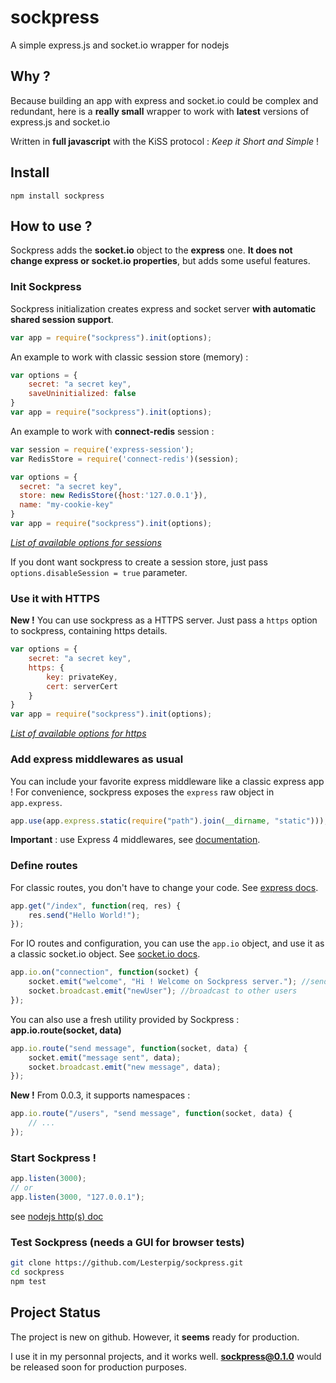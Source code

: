 sockpress
=========

A simple express.js and socket.io wrapper for nodejs

Why ?
-----

Because building an app with express and socket.io could be complex and redundant, here is a **really small** wrapper to work with **latest** versions of express.js and socket.io

Written in **full javascript** with the KiSS protocol : *Keep it Short and Simple* !

Install
-------

```
npm install sockpress
```

How to use ?
------------

Sockpress adds the **socket.io** object to the **express** one. **It does not change express or socket.io properties**, but adds some useful features.

### Init Sockpress

Sockpress initialization creates express and socket server **with automatic shared session support**.

```javascript
var app = require("sockpress").init(options);
```

An example to work with classic session store (memory) :

```javascript
var options = {
	secret: "a secret key",
	saveUninitialized: false
}
var app = require("sockpress").init(options);
```

An example to work with **connect-redis** session :

```javascript
var session = require('express-session');
var RedisStore = require('connect-redis')(session);

var options = { 
  secret: "a secret key",
  store: new RedisStore({host:'127.0.0.1'}),
  name: "my-cookie-key"
}
var app = require("sockpress").init(options);
```

*[List of available options for sessions](https://github.com/expressjs/session#options)*

If you dont want sockpress to create a session store, just pass `options.disableSession = true` parameter.

### Use it with HTTPS

**New !** You can use sockpress as a HTTPS server. Just pass a `https` option to sockpress, containing https details.

```javascript
var options = {
	secret: "a secret key",
	https: {
		key: privateKey,
		cert: serverCert
	}
}
var app = require("sockpress").init(options);
```

*[List of available options for https](http://nodejs.org/api/tls.html#tls_tls_createserver_options_secureconnectionlistener)*

### Add express middlewares as usual

You can include your favorite express middleware like a classic express app ! For convenience, sockpress exposes the `express` raw object in `app.express`.

```javascript
app.use(app.express.static(require("path").join(__dirname, "static")));
```

**Important** : use Express 4 middlewares, see [documentation](http://expressjs.com/migrating-4.html#core-changes).

### Define routes

For classic routes, you don't have to change your code. See [express docs](http://expressjs.com/4x/api.html).

```javascript
app.get("/index", function(req, res) {
	res.send("Hello World!");
});
```

For IO routes and configuration, you can use the `app.io` object, and use it as a classic socket.io object. See [socket.io docs](http://socket.io/docs/).

```javascript
app.io.on("connection", function(socket) {
	socket.emit("welcome", "Hi ! Welcome on Sockpress server."); //send to the connected socket
	socket.broadcast.emit("newUser"); //broadcast to other users
});
```

You can also use a fresh utility provided by Sockpress : **app.io.route(socket, data)**

```javascript
app.io.route("send message", function(socket, data) {
	socket.emit("message sent", data);
	socket.broadcast.emit("new message", data);
});
```

**New !** From 0.0.3, it supports namespaces :

```javascript
app.io.route("/users", "send message", function(socket, data) {
	// ...
});
```

### Start Sockpress !

```javascript
app.listen(3000);
// or
app.listen(3000, "127.0.0.1");
```

see [nodejs http(s) doc](http://nodejs.org/api/http.html#http_server_listen_port_hostname_backlog_callback)

### Test Sockpress (needs a GUI for browser tests)

```bash
git clone https://github.com/Lesterpig/sockpress.git
cd sockpress
npm test
```

Project Status
--------------

The project is new on github. However, it **seems** ready for production.

I use it in my personnal projects, and it works well. **sockpress@0.1.0** would be released soon for production purposes.